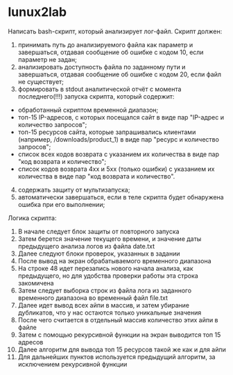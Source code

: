 # lunux2lab

Написать bash-скрипт, который анализирует лог-файл.
Скрипт должен:
1. принимать путь до анализируемого файла как параметр и завершаться, отдавая сообщение об ошибке с кодом 10, если параметр не задан;
2. анализировать доступность файла по заданному пути и завершаться, отдавая сообщение об ошибке с кодом 20, если файл не существует;
3. формировать в stdout аналитической отчёт с момента последнего(!!!) запуска скрипта, который содержит:
  - обработанный скриптом временной диапазон;
  - топ-15 IP-адресов, с которых посещался сайт в виде пар "IP-адрес и количество запросов";
  - топ-15 ресурсов сайта, которые запрашивались клиентами (например, /downloads/product_1) в виде пар "ресурс и количество запросов";
  - список всех кодов возврата с указанием их количества в виде пар "код возврата и количество";
  - список кодов возврата 4xx и 5xx (только ошибки) с указанием их количества в виде пар "код возврата и количество".
4. содержать защиту от мультизапуска;
5. автоматически завершаться, если в теле скрипта будет обнаружена ошибка при его выполнении;


Логика скрипта:
  1. В начале следует блок защиты от повторного запуска
  2. Затем берется значение текущего времени, и значение даты предыдущего анализа логов из файла date.txt
  3. Далее следуют блоки проверок, указанных в задании
  4. После вывод на экран обрабатываемого временного диапазона
  5. На строке 48 идет перезапись нового начала анализа, как предыдущего, но для удобства проверки работы эта строка закомичена
  6. Затем следует выборка строк из файла лога из заданного временного диапазона во временный файл file.txt
  7. Далее идет вывод всех айпи в массив, и затем убирание дубликатов, что у нас остаются только уникальные значения
  8. После чего считается в отдельный массив количество этих айпи в файле
  9. Затем с помощью рекурсивной функции на экран выводится топ 15 адресов
  10. Далее алгоритм для вывода топ 15 ресурсов такой же как и для айпи
  11. Для дальнейших пунктов используется предыдущий алгоритм, за исключением рекурсивной функции
